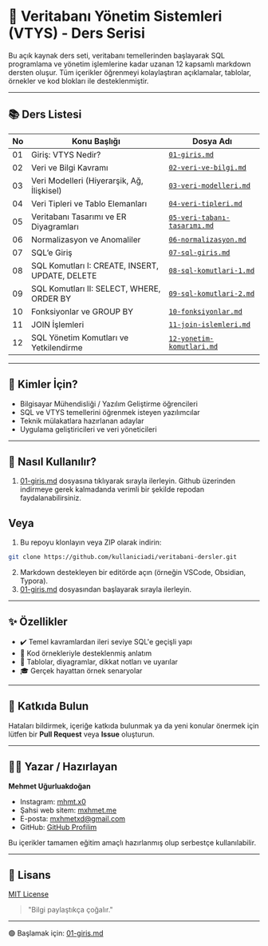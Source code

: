 # 📘 Veritabanı Yönetim Sistemleri (VTYS) - Ders Serisi

Bu açık kaynak ders seti, veritabanı temellerinden başlayarak SQL programlama ve yönetim işlemlerine kadar uzanan 12 kapsamlı markdown dersten oluşur. Tüm içerikler öğrenmeyi kolaylaştıran açıklamalar, tablolar, örnekler ve kod blokları ile desteklenmiştir.

---

## 📚 Ders Listesi

| No | Konu Başlığı                                               | Dosya Adı                                   |
|----|------------------------------------------------------------|---------------------------------------------|
| 01 | Giriş: VTYS Nedir?                                         | [`01-giris.md`](./01-giris.md)               |
| 02 | Veri ve Bilgi Kavramı                                      | [`02-veri-ve-bilgi.md`](./02-veri-ve-bilgi.md)       |
| 03 | Veri Modelleri (Hiyerarşik, Ağ, İlişkisel)                 | [`03-veri-modelleri.md`](./03-veri-modelleri.md)      |
| 04 | Veri Tipleri ve Tablo Elemanları                           | [`04-veri-tipleri.md`](./04-veri-tipleri.md)           |
| 05 | Veritabanı Tasarımı ve ER Diyagramları                     | [`05-veri-tabanı-tasarımı.md`](./05-veri-tabanı-tasarımı.md)|
| 06 | Normalizasyon ve Anomaliler                                | [`06-normalizasyon.md`](./06-normalizasyon.md)          |
| 07 | SQL’e Giriş                                                | [`07-sql-giris.md`](./07-sql-giris.md)                   |
| 08 | SQL Komutları I: CREATE, INSERT, UPDATE, DELETE            | [`08-sql-komutlari-1.md`](./08-sql-komutlari-1.md)      |
| 09 | SQL Komutları II: SELECT, WHERE, ORDER BY                 | [`09-sql-komutlari-2.md`](./09-sql-komutlari-2.md)      |
| 10 | Fonksiyonlar ve GROUP BY                                   | [`10-fonksiyonlar.md`](./10-fonksiyonlar.md)             |
| 11 | JOIN İşlemleri                                             | [`11-join-islemleri.md`](./11-join-islemleri.md)         |
| 12 | SQL Yönetim Komutları ve Yetkilendirme                     | [`12-yonetim-komutlari.md`](./12-yonetim-komutlari.md)   |

---

## 🎯 Kimler İçin?

- Bilgisayar Mühendisliği / Yazılım Geliştirme öğrencileri
- SQL ve VTYS temellerini öğrenmek isteyen yazılımcılar
- Teknik mülakatlara hazırlanan adaylar
- Uygulama geliştiricileri ve veri yöneticileri

---

## 🚀 Nasıl Kullanılır?

1. [01-giris.md](./01-giris.md) dosyasına tıklıyarak sırayla ilerleyin. Github üzerinden indirmeye gerek kalmadanda verimli bir şekilde repodan faydalanabilirsiniz.


**Veya**
---
1. Bu repoyu klonlayın veya ZIP olarak indirin:
```bash
git clone https://github.com/kullaniciadi/veritabani-dersler.git
```
2. Markdown destekleyen bir editörde açın (örneğin VSCode, Obsidian, Typora).
3. [01-giris.md](./01-giris.md) dosyasından başlayarak sırayla ilerleyin.
 

---

## ✨ Özellikler

- ✔️ Temel kavramlardan ileri seviye SQL'e geçişli yapı
- 📌 Kod örnekleriyle desteklenmiş anlatım
- 🧩 Tablolar, diyagramlar, dikkat notları ve uyarılar
- 🎓 Gerçek hayattan örnek senaryolar

---

## 🤝 Katkıda Bulun

Hataları bildirmek, içeriğe katkıda bulunmak ya da yeni konular önermek için lütfen bir **Pull Request** veya **Issue** oluşturun.

---

## 🧑‍💻 Yazar / Hazırlayan
**Mehmet Uğurluakdoğan** 

- Instagram: [mhmt.x0](https://www.instagram.com/mhmt.x0)
- Şahsi web sitem: [mxhmet.me](https://mxhmet.me)
- E-posta: [mxhmetxd@gmail.com](mailto:mxhmetxd@gmail.com)
- GitHub: [GitHub Profilim](https://github.com/mhmtx4)

Bu içerikler tamamen eğitim amaçlı hazırlanmış olup serbestçe kullanılabilir.

---

## 📄 Lisans
[MIT License](LICENSE)

> "Bilgi paylaştıkça çoğalır."

---

🟢 Başlamak için: [01-giris.md](./01-giris.md)
